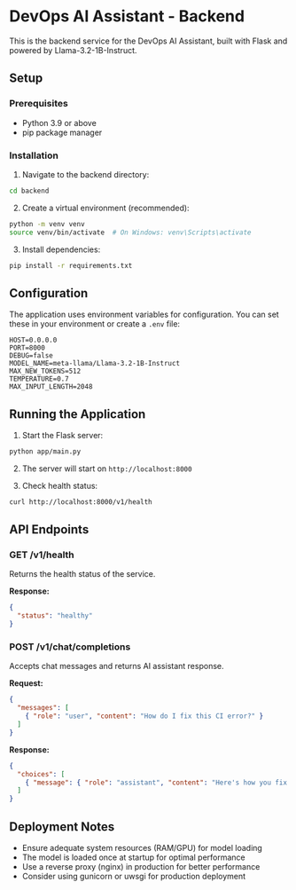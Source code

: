 # DevOps AI Assistant - Backend

This is the backend service for the DevOps AI Assistant, built with Flask and powered by Llama-3.2-1B-Instruct.

## Setup

### Prerequisites
- Python 3.9 or above
- pip package manager

### Installation

1. Navigate to the backend directory:
```bash
cd backend
```

2. Create a virtual environment (recommended):
```bash
python -m venv venv
source venv/bin/activate  # On Windows: venv\Scripts\activate
```

3. Install dependencies:
```bash
pip install -r requirements.txt
```

## Configuration

The application uses environment variables for configuration. You can set these in your environment or create a `.env` file:

```env
HOST=0.0.0.0
PORT=8000
DEBUG=false
MODEL_NAME=meta-llama/Llama-3.2-1B-Instruct
MAX_NEW_TOKENS=512
TEMPERATURE=0.7
MAX_INPUT_LENGTH=2048
```

## Running the Application

1. Start the Flask server:
```bash
python app/main.py
```

2. The server will start on `http://localhost:8000`

3. Check health status:
```bash
curl http://localhost:8000/v1/health
```

## API Endpoints

### GET /v1/health
Returns the health status of the service.

**Response:**
```json
{
  "status": "healthy"
}
```

### POST /v1/chat/completions
Accepts chat messages and returns AI assistant response.

**Request:**
```json
{
  "messages": [
    { "role": "user", "content": "How do I fix this CI error?" }
  ]
}
```

**Response:**
```json
{
  "choices": [
    { "message": { "role": "assistant", "content": "Here's how you fix..." } }
  ]
}
```

## Deployment Notes

- Ensure adequate system resources (RAM/GPU) for model loading
- The model is loaded once at startup for optimal performance
- Use a reverse proxy (nginx) in production for better performance
- Consider using gunicorn or uwsgi for production deployment 